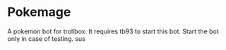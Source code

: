 # Pokemage
A pokemon bot for trollbox. It requires tb93 to start this bot.
Start the bot only in case of testing. sus

